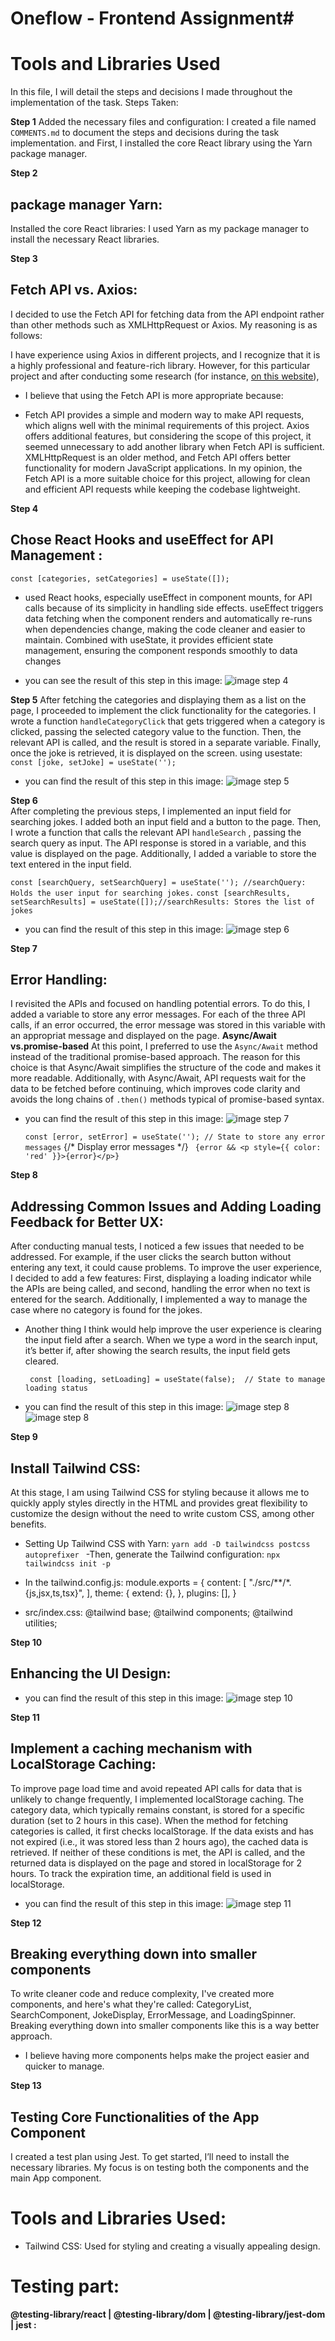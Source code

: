  # Oneflow - Frontend Assignment# 
 # Tools and Libraries Used
  In this file, I will detail the steps and decisions I made throughout the implementation of the task.
Steps Taken:

**Step 1**
Added the necessary files and configuration: I created a file named `COMMENTS.md` to document the steps and decisions during the task implementation. and First, I installed the core React library using the Yarn package manager.

**Step 2**
## package manager Yarn:
Installed the core React libraries: I used Yarn as my package manager to install the necessary React libraries.


**Step 3**
## Fetch API vs. Axios:
I decided to use the Fetch API for fetching data from the API endpoint rather than other methods such as XMLHttpRequest or Axios. My reasoning is as follows:

I have experience using Axios in different projects, and I recognize that it is a highly professional and feature-rich library. However, for this particular project and after conducting some research (for instance, [on this website](https://builtin.com/software-engineering-perspectives/react-api)), 
* I believe that using the Fetch API is more appropriate because:
- Fetch API provides a simple and modern way to make API requests, which aligns well with the minimal requirements of this project.
Axios offers additional features, but considering the scope of this project, it seemed unnecessary to add another library when Fetch API is sufficient.
XMLHttpRequest is an older method, and Fetch API offers better functionality for modern JavaScript applications.
In my opinion, the Fetch API is a more suitable choice for this project, allowing for clean and efficient API requests while keeping the codebase lightweight.


**Step 4**
## Chose React Hooks and useEffect for API Management :
`const [categories, setCategories] = useState([]);`
- used React hooks, especially useEffect in component mounts, for API calls because of its simplicity in handling side effects. useEffect triggers data fetching when the component renders and automatically re-runs when dependencies change, making the code cleaner and easier to maintain. Combined with useState, it provides efficient state management, ensuring the component responds smoothly to data changes
* you can see the result of this step in this image:
![image step 4](/public/steps/1.png)


**Step 5** 
After fetching the categories and displaying them as a list on the page, I proceeded to implement the click functionality for the categories. I wrote a function `handleCategoryClick` that gets triggered when a category is clicked, passing the selected category value to the function. Then, the relevant API is called, and the result is stored in a separate variable. Finally, once the joke is retrieved, it is displayed on the screen.
using usestate:
  `const [joke, setJoke] = useState('');`
* you can find the result of this step in this image:
    ![image step 5](/public/steps/2.png)


**Step 6**  
After completing the previous steps, I implemented an input field for searching jokes. I added both an input field and a button to the page. Then, I wrote a function that calls the relevant API `handleSearch` , passing the search query as input. The API response is stored in a variable, and this value is displayed on the page. Additionally, I added a variable to store the text entered in the input field.  

  `const [searchQuery, setSearchQuery] = useState(''); //searchQuery: Holds the user input for searching jokes.`
  `const [searchResults, setSearchResults] = useState([]);//searchResults: Stores the list of jokes `
* you can find the result of this step in this image:
  ![image step 6](/public/steps/3.png)



**Step 7** 
## Error Handling:  
I revisited the APIs and focused on handling potential errors. To do this, I added a variable to store any error messages. For each of the three API calls, if an error occurred, the error message was stored in this variable with an appropriat message and displayed on the page.
**Async/Await vs.promise-based** 
At this point, I preferred to use the `Async/Await` method instead of the traditional promise-based approach. The reason for this choice is that Async/Await simplifies the structure of the code and makes it more readable. Additionally, with Async/Await, API requests wait for the data to be fetched before continuing, which improves code clarity and avoids the long chains of `.then()` methods typical of promise-based syntax.

* you can find the result of this step in this image:
  ![image step 7](/public/steps/4.png)

  `const [error, setError] = useState(''); // State to store any error messages`
        {/* Display error messages */}
     ` {error && <p style={{ color: 'red' }}>{error}</p>}`



**Step 8**  
## Addressing Common Issues and Adding Loading Feedback for Better UX:
After conducting manual tests, I noticed a few issues that needed to be addressed. For example, if the user clicks the search button without entering any text, it could cause problems. To improve the user experience, I decided to add a few features: First, displaying a loading indicator while the APIs are being called, and second, handling the error when no text is entered for the search. Additionally, I implemented a way to manage the case where no category is found for the jokes.
- Another thing I think would help improve the user experience is clearing the input field after a search. When we type a word in the search input, it’s better if, after showing the search results, the input field gets cleared.


  ` const [loading, setLoading] = useState(false);  // State to manage loading status`  
* you can find the result of this step in this image:
 ![image step 8](/public/steps/5.png)
![image step 8](/public/steps/6.png)


**Step 9**  
## Install Tailwind CSS:
At this stage, I am using Tailwind CSS for styling because it allows me to quickly apply styles directly in the HTML and provides great flexibility to customize the design without the need to write custom CSS, among other benefits.
  - Setting Up Tailwind CSS with Yarn:
   `yarn add -D tailwindcss postcss autoprefixer ` 
   -Then, generate the Tailwind configuration:
     `npx tailwindcss init -p`

   - In the tailwind.config.js:
module.exports = {
  content: [
    "./src/**/*.{js,jsx,ts,tsx}",
  ],
  theme: {
    extend: {},
  },
  plugins: [],
}
- src/index.css:
@tailwind base;
@tailwind components;
@tailwind utilities;

**Step 10**
## Enhancing the UI Design:
* you can find the result of this step in this image:
 ![image step 10](/public/steps/7.png)
 
**Step 11**
## Implement a caching mechanism with LocalStorage Caching:
To improve page load time and avoid repeated API calls for data that is unlikely to change frequently, I implemented localStorage caching. The category data, which typically remains constant, is stored for a specific duration (set to 2 hours in this case). When the method for fetching categories is called, it first checks localStorage. If the data exists and has not expired (i.e., it was stored less than 2 hours ago), the cached data is retrieved. If neither of these conditions is met, the API is called, and the returned data is displayed on the page and stored in localStorage for 2 hours. To track the expiration time, an additional field is used in localStorage.
* you can find the result of this step in this image:
 ![image step 11](/public/steps/8.png)


**Step 12**
## Breaking everything down into smaller components
  To write cleaner code and reduce complexity, I've created more components, and here's what they're called: CategoryList, SearchComponent, JokeDisplay, ErrorMessage, and LoadingSpinner. Breaking everything down into smaller components like this is a way better approach.
- I believe having more components helps make the project easier and quicker to manage.


**Step 13**
## Testing Core Functionalities of the App Component
I created a test plan using Jest. To get started, I’ll need to install the necessary libraries. My focus is on testing both the components and the main App component.






# Tools and Libraries Used:
 * Tailwind CSS: Used for styling and creating a visually appealing design.

# Testing part:

**@testing-library/react | @testing-library/dom | @testing-library/jest-dom | jest :** 